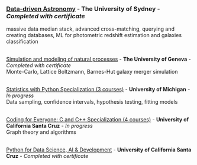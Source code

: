 <h3><a href="https://www.coursera.org/learn/data-driven-astronomy">Data-driven Astronomy</a> - <strong>The University of Sydney</strong> - <em>Completed with certificate</em></h3>
massive data median stack, advanced cross-matching, querying and creating databases, ML for photometric redshift estimation and galaxies classification<br>
<br>

<a href="https://www.coursera.org/learn/modeling-simulation-natural-processes">Simulation and modeling of natural processes</a> - <strong>The University of Geneva</strong> - <em>Completed with certificate</em><br>
Monte-Carlo, Lattice Boltzmann, Barnes-Hut galaxy merger simulation<br>
<br>

<a href="https://www.coursera.org/specializations/statistics-with-python">Statistics with Python Specialization (3 courses)</a> - <strong>University of Michigan</strong> - <em>In progress</em><br>
Data sampling, confidence intervals, hypothesis testing, fitting models <br>
<br>

<a href="https://www.coursera.org/specializations/coding-for-everyone">Coding for Everyone: C and C++ Specialization (4 courses)</a> - <strong>University of California Santa Cruz</strong> - <em>In progress</em><br>
Graph theory and algorithms <br>
<br>

<a href="https://www.coursera.org/learn/python-for-applied-data-science-ai">Python for Data Science, AI & Development</a> - <strong>University of California Santa Cruz</strong> - <em>Completed with certificate</em><br>
<br>

